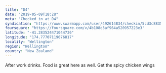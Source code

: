 ```yaml
---
title: "D4"
date: "2019-05-09T18:28"
meta: "Checked in at D4"
syndication: "https://www.swarmapp.com/user/492614834/checkin/5cd3c8835a2c91002c14d305"
foursquare: "https://foursquare.com/v/4b108c3af964a520957223e3"
latitude: "-41.283524471044736"
longitude: "174.77707119076817"
locality: "Wellington"
region: "Wellington"
country: "New Zealand"
---
```

After work drinks. Food is great here as well. Get the spicy chicken wings
